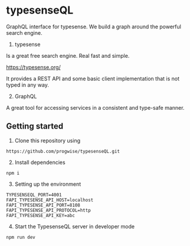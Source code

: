 # typesenseQL
GraphQL interface for typesense. We build a graph around the powerful search engine.

1. typesense

Is a great free search engine. Real fast and simple.

https://typesense.org/

It provides a REST API and some basic client implementation that is not typed in any way.

2. GraphQL

A great tool for accessing services in a consistent and type-safe manner.

## Getting started

1. Clone this repository using

```https://github.com/progwise/typesenseQL.git```

2. Install dependencies

```npm i```

3. Setting up the environment

```
TYPESENSEQL_PORT=4001
FAPI_TYPESENSE_API_HOST=localhost
FAPI_TYPESENSE_API_PORT=8108
FAPI_TYPESENSE_API_PROTOCOL=http
FAPI_TYPESENSE_API_KEY=abc
```

4. Start the TypesenseQL server in developer mode

```
npm run dev
```

